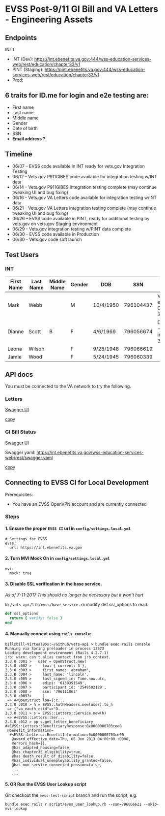 # EVSS Post-9/11 GI Bill and VA Letters - Engineering Assets


## Endpoints

INT1

- INT (Dev): https://int.ebenefits.va.gov:444/wss-education-services-web/rest/education/chapter33/v1
- PINT (Staging): https://pint.ebenefits.va.gov:444/wss-education-services-web/rest/education/chapter33/v1
- Prod: 

## 6 traits for ID.me for login and e2e testing are:

- First name
- Last name
- Middle name
- Gender
- Date of birth
- SSN
- **Email address ?**

## Timeline

- 06/07 – EVSS code available in INT ready for vets.gov Integration Testing
- 06/12 - Vets.gov P911GIBES code available for integration testing w/INT data
- 06/14 - Vets.gov P911GIBES integration testing complete (may continue tweaking UI and bug fixing)
- 06/16 - Vets.gov VA Letters code available for integration testing w/INT data
- 06/21 - Vets.gov VA Letters integration testing complete (may continue tweaking UI and bug fixing)
- 06/26 – EVSS code available in PINT, ready for additional testing by vets.gov on vets.gov Staging environment
- 06/29 - Vets.gov integration testing w/PINT data complete
- 06/30 – EVSS code available in Production
- 06/30 - Vets.gov code soft launch

## Test Users

### INT
 
| First Name | Last Name | Middle Name | Gender | DOB | SSN | Scenario | Email | PW |
|---|---|---|---|---|---|---|---|---|
| Mark | Webb |  | M | 10/4/1950 | 796104437 | Veteran - enrolled in Chapter 33 | vets.gov.user+228@gmail.com or vets.gov.user+229@gmail.com | Zm9ydHkgdHdv
| Dianne | Scott | B |F | 4/6/1969 | 796056674 | Dependent - enrolled in Chapter 33 | vets.gov.user+276@gmail.com | Zm9ydHkgdHdv
| Leona | Wilson |  | F | 9/28/1948 | 796066619 |  | vets.gov.user+298@gmail.com | Zm9ydHkgdHdv
| Jamie | Wood | | F | 5/24/1945 | 796060339 |  | vets.gov.user+299@gmail.com | Zm9ydHkgdHdv

## API docs

You must be connected to the VA network to try the following.

### Letters

[Swagger UI](https://int.ebenefits.va.gov/wss-lettergenerator-services-web/swagger-ui/index.html?url=https://int.ebenefits.va.gov/wss-lettergenerator-services-web/rest/swagger.yaml#/letters)

[copy](https://department-of-veterans-affairs.github.io/va-digital-services-platform-docs/api-reference/#/?url=https://raw.githubusercontent.com/department-of-veterans-affairs/va.gov-team/master/products/veteran-military-records/swagger-va-letters.yaml)

### GI Bill Status

[Swagger UI](https://int.ebenefits.va.gov/wss-education-services-web/swagger-ui/index.html?url=https://int.ebenefits.va.gov/wss-education-services-web/rest/swagger.yaml#/educationchapter33)

Swagger yaml: https://int.ebenefits.va.gov/wss-education-services-web/rest/swagger.yaml

[copy](https://department-of-veterans-affairs.github.io/va-digital-services-platform-docs/api-reference/#/?url=https://raw.githubusercontent.com/department-of-veterans-affairs/va.gov-team/master/products/education-careers/statement-of-benefits/engineering/swagger-education-services-schema.yaml)



## Connecting to EVSS CI for Local Development
Prerequisites:
- You have an EVSS OpenVPN account and are currently connected

### Steps
#### 1. Ensure the proper `EVSS CI` url in `config/settings.local.yml`
```
# Settings for EVSS
evss:
  url: https://int.ebenefits.va.gov
```
#### 2. Turn MVI Mock On in `config/settings.local.yml`
```
mvi:
  mock: true
```
#### 3. Disable SSL verification in the base service. 
_As of 7-11-2017 This should no longer be necessary but it won't hurt_

In `/vets-api/lib/evss/base_service.rb` modify def ssl_options to read:
```ruby
def ssl_options
  return { verify: false }
end
```
#### 4. Manually connect using `rails console`:
```
bill@bill-VirtualBox:~/Github/vets-api > bundle exec rails console  
Running via Spring preloader in process 13573
Loading development environment (Rails 4.2.7.1)
irb: warn: can't alias context from irb_context.
2.3.0 :001 >   user = OpenStruct.new(
2.3.0 :002 >     loa: { current: 3 },
2.3.0 :003 >     first_name: 'abraham',
2.3.0 :004 >     last_name: 'lincoln',
2.3.0 :005 >     last_signed_in: Time.now.utc,
2.3.0 :006 >     edipi: '6138391549',
2.3.0 :007 >     participant_id: '2549502129',
2.3.0 :008 >     ssn: '796111863'
2.3.0 :009?>     )
 => #<OpenStruct loa={:c...
2.3.0 :010 > h = EVSS::AuthHeaders.new(user).to_h
 => {"va_eauth_csid"=>"D...
2.3.0 :011 > s = EVSS::Letters::Service.new(h)
 => #<EVSS::Letters::Ser...
2.3.0 :012 > pp s.get_letter_beneficiary
#<EVSS::Letters::BeneficiaryResponse:0x0000000703cee0
 @benefit_information=
  #<EVSS::Letters::BenefitInformation:0x0000000703ce90
   @award_effective_date=Thu, 06 Jun 2013 04:00:00 +0000,
   @errors_hash={},
   @has_adapted_housing=false,
   @has_chapter35_eligibility=true,
   @has_death_result_of_disability=false,
   @has_individual_unemployability_granted=false,
   @has_non_service_connected_pension=false,
   ...
   ...
```
#### 5. OR Run the EVSS User Lookup script
Git checkout the `evss-test-script` branch and run the script, e.g.
```
bundle exec rails r script/evss_user_lookup.rb --ssn=796066621 --skip-mvi-lookup
```
